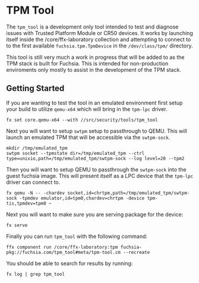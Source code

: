 # TPM Tool
The `tpm_tool` is a development only tool intended to test and diagnose issues
with Trusted Platform Module or CR50 devices. It works by launching itself
inside the /core/ffx-laboratory collection and attempting to connect to to the
first available `fuchsia.tpm.TpmDevice` in the `/dev/class/tpm/` directory.

This tool is still very much a work in progress that will be added to as the
TPM stack is built for Fuchsia. This is intended for non-production
enviroments only mostly to assist in the development of the TPM stack.

## Getting Started
If you are wanting to test the tool in an emulated environment first setup your
build to utilize `qemu-x64` which will bring in the `tpm-lpc` driver.

```
fx set core.qemu-x64 --with //src/security/tools/tpm_tool
```

Next you will want to setup `swtpm` setup to passthrough to QEMU. This will
launch an emulated TPM that will be accessible via the `swtpm-sock`.
```
mkdir /tmp/emulated_tpm
swtpm socket --tpmstate dir=/tmp/emulated_tpm --ctrl type=unixio,path=/tmp/emulated_tpm/swtpm-sock --log level=20 --tpm2

```

Then you will want to setup QEMU to passthrough the `swtpm-sock` into the
guest fuchsia image. This will present itself as a LPC device that the
`tpm-lpc` driver can connect to.
```
fx qemu -N -- -chardev socket,id=chrtpm,path=/tmp/emulated_tpm/swtpm-sock -tpmdev emulator,id=tpm0,chardev=chrtpm -device tpm-tis,tpmdev=tpm0 ~
```

Next you will want to make sure you are serving package for the device:
```
fx serve
```

Finally you can run `tpm_tool` with the following command:
```
ffx component run /core/ffx-laboratory:tpm fuchsia-pkg://fuchsia.com/tpm_tool#meta/tpm-tool.cm --recreate
```

You should be able to search for results by running:
```
fx log | grep tpm_tool
```
